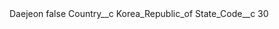 <?xml version="1.0" encoding="UTF-8"?>
<CustomMetadata xmlns="http://soap.sforce.com/2006/04/metadata" xmlns:xsi="http://www.w3.org/2001/XMLSchema-instance" xmlns:xsd="http://www.w3.org/2001/XMLSchema">
    <label>Daejeon</label>
    <protected>false</protected>
    <values>
        <field>Country__c</field>
        <value xsi:type="xsd:string">Korea_Republic_of</value>
    </values>
    <values>
        <field>State_Code__c</field>
        <value xsi:type="xsd:string">30</value>
    </values>
</CustomMetadata>
